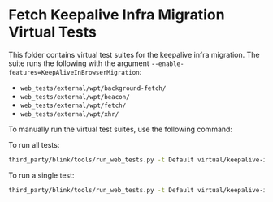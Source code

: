 # Fetch Keepalive Infra Migration Virtual Tests

This folder contains virtual test suites for the keepalive infra migration.
The suite runs the following with the argument
`--enable-features=KeepAliveInBrowserMigration`:

- `web_tests/external/wpt/background-fetch/`
- `web_tests/external/wpt/beacon/`
- `web_tests/external/wpt/fetch/`
- `web_tests/external/wpt/xhr/`


To manually run the virtual test suites, use the following command:

To run all tests:

```bash
third_party/blink/tools/run_web_tests.py -t Default virtual/keepalive-in-browser-migration
```

To run a single test:

```bash
third_party/blink/tools/run_web_tests.py -t Default virtual/keepalive-in-browser-migration/external/wpt/fetch/api/basic/keepalive.html
```
